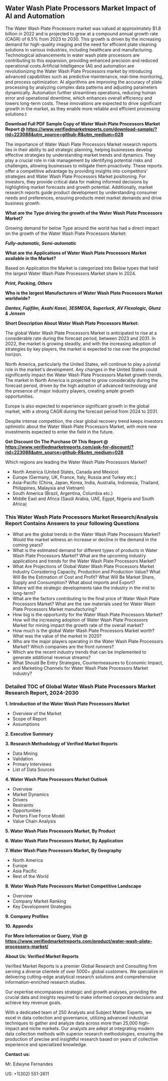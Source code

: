 <h2>Water Wash Plate Processors Market Impact of AI and Automation</h2>The Water Wash Plate Processors market was valued at approximately $1.8 billion in 2022 and is projected to grow at a compound annual growth rate (CAGR) of 6.5% from 2023 to 2030. This growth is driven by the increasing demand for high-quality imaging and the need for efficient plate cleaning solutions in various industries, including healthcare and manufacturing. Technological advancements in water wash plate processors are contributing to this expansion, providing enhanced precision and reduced operational costs.Artificial Intelligence (AI) and automation are revolutionizing the Water Wash Plate Processors market by introducing advanced capabilities such as predictive maintenance, real-time monitoring, and process optimization. AI algorithms are improving the accuracy of plate processing by analyzing complex data patterns and adjusting parameters dynamically. Automation further streamlines operations, reducing human error and operational downtime, which enhances overall efficiency and lowers long-term costs. These innovations are expected to drive significant growth in the market, as they enable more reliable and efficient processing solutions.t</p><p id="" class=""><strong>Download Full PDF Sample Copy of Water Wash Plate Processors Market Report @ <a href="https://www.verifiedmarketreports.com/download-sample/?rid=223088&utm_source=github-R&utm_medium=028" target="_blank">https://www.verifiedmarketreports.com/download-sample/?rid=223088&utm_source=github-R&utm_medium=028</a></strong></p><p>The importance of&nbsp;Water Wash Plate Processors Market research reports lies in their ability to aid strategic planning, helping businesses develop effective strategies by understanding market trends and dynamics. They play a crucial role in risk management by identifying potential risks and challenges, allowing businesses to mitigate them proactively. These reports offer a competitive advantage by providing insights into competitors' strategies and Water Wash Plate Processors Market positioning. For investors, they provide critical data for making informed decisions by highlighting market forecasts and growth potential. Additionally, market research reports guide product development by understanding consumer needs and preferences, ensuring products meet market demands and drive business growth.</p><p><strong>What are the&nbsp;Type driving the growth of the Water Wash Plate Processors Market?</strong></p><p id="" class="">Growing demand for below Type around the world has had a direct impact on the growth of the Water Wash Plate Processors Market:</p><em><strong>Fully-automatic, Semi-automatic</strong></em></p><strong>What are the&nbsp;Applications&nbsp;of Water Wash Plate Processors Market available in the Market?</strong></p><p id="" class="">Based on Application the Market is categorized into Below types that held the largest Water Wash Plate Processors Market share In 2024.</p><em><strong>Print, Packing, Others</strong></em></p><strong>Who is the largest Manufacturers of Water Wash Plate Processors Market worldwide?</strong></p><p><em><strong>Dantex, Fujifilm, Asahi Kasei, 3ESMEGA, Superluck, AV Flexologic, Glunz & Jensen</strong></em></p><p id="" class=""><strong>Short Description About Water Wash Plate Processors Market:</strong></p><p>The global Water Wash Plate Processors Market is anticipated to rise at a considerable rate during the forecast period, between 2023 and 2031. In 2022, the market is growing steadily, and with the increasing adoption of strategies by key players, the market is expected to rise over the projected horizon.</p><p>North America, particularly the United States, will continue to play a pivotal role in the market's development. Any changes in the United States could significantly impact the Water Wash Plate Processors Market growth trends. The market in North America is projected to grow considerably during the forecast period, driven by the high adoption of advanced technology and the presence of major industry players, creating ample growth opportunities.</p><p>Europe is also expected to experience significant growth in the global market, with a strong CAGR during the forecast period from 2024 to 2031.</p><p>Despite intense competition, the clear global recovery trend keeps investors optimistic about the Water Wash Plate Processors Market, with more new investments expected to enter the field in the future.</p><p id="" class=""><strong>Get Discount On The Purchase Of This Report @ <a href="https://www.verifiedmarketreports.com/ask-for-discount/?rid=223088&utm_source=github-R&utm_medium=028" target="_blank">https://www.verifiedmarketreports.com/ask-for-discount/?rid=223088&utm_source=github-R&utm_medium=028</a></strong></p>Which regions are leading the Water Wash Plate Processors Market?</p><ul><li>North America (United States, Canada and Mexico)</li><li>Europe (Germany, UK, France, Italy, Russia and Turkey etc.)</li><li>Asia-Pacific (China, Japan, Korea, India, Australia, Indonesia, Thailand, Philippines, Malaysia and Vietnam)</li><li>South America (Brazil, Argentina, Columbia etc.)</li><li>Middle East and Africa (Saudi Arabia, UAE, Egypt, Nigeria and South Africa)</li></ul><h3 id="" class="">This Water Wash Plate Processors Market Research/Analysis Report Contains Answers to your following Questions</h3><ul><li>What are the global trends in the Water Wash Plate Processors Market? Would the market witness an increase or decline in the demand in the coming years?</li><li>What is the estimated demand for different types of products in Water Wash Plate Processors Market? What are the upcoming industry applications and trends for the Water Wash Plate Processors Market?</li><li>What Are Projections of Global Water Wash Plate Processors Market Industry Considering Capacity, Production and Production Value? What Will Be the Estimation of Cost and Profit? What Will Be Market Share, Supply and Consumption? What about imports and Export?</li><li>Where will the strategic developments take the industry in the mid to long-term?</li><li>What are the factors contributing to the final price of Water Wash Plate Processors Market? What are the raw materials used for Water Wash Plate Processors Market manufacturing?</li><li>How big is the opportunity for the Water Wash Plate Processors Market? How will the increasing adoption of Water Wash Plate Processors Market for mining impact the growth rate of the overall market?</li><li>How much is the global Water Wash Plate Processors Market worth? What was the value of the market In 2020?</li><li>Who are the major players operating in the Water Wash Plate Processors Market? Which companies are the front runners?</li><li>Which are the recent industry trends that can be implemented to generate additional revenue streams?</li><li>What Should Be Entry Strategies, Countermeasures to Economic Impact, and Marketing Channels for Water Wash Plate Processors Market Industry?</li></ul><h3 id="" class="">Detailed TOC of Global Water Wash Plate Processors Market Research Report, 2024-2030</h3><p id="" class=""><strong>1. Introduction of the Water Wash Plate Processors Market</strong></p><ul><li>Overview of the Market</li><li>Scope of Report</li><li>Assumptions</li></ul><p id="" class=""><strong>2. Executive Summary</strong></p><p id="" class=""><strong>3. Research Methodology of Verified Market Reports</strong></p><ul><li>Data Mining</li><li>Validation</li><li>Primary Interviews</li><li>List of Data Sources</li></ul><p id="" class=""><strong>4. Water Wash Plate Processors Market Outlook</strong></p><ul><li>Overview</li><li>Market Dynamics</li><li>Drivers</li><li>Restraints</li><li>Opportunities</li><li>Porters Five Force Model</li><li>Value Chain Analysis</li></ul><p id="" class=""><strong>5. Water Wash Plate Processors Market, By Product</strong></p><p id="" class=""><strong>6. Water Wash Plate Processors Market, By Application</strong></p><p id="" class=""><strong>7. Water Wash Plate Processors Market, By Geography</strong></p><ul><li>North America</li><li>Europe</li><li>Asia Pacific</li><li>Rest of the World</li></ul><p id="" class=""><strong>8. Water Wash Plate Processors Market Competitive Landscape</strong></p><ul><li>Overview</li><li>Company Market Ranking</li><li>Key Development Strategies</li></ul><p id="" class=""><strong>9. Company Profiles</strong></p><p id="" class=""><strong>10. Appendix</strong></p><p id="" class=""><strong>For More Information or Query, Visit @ <a href="https://www.verifiedmarketreports.com/product/water-wash-plate-processors-market/" target="_blank">https://www.verifiedmarketreports.com/product/water-wash-plate-processors-market/</a></strong></p><p id="" class=""><strong>About Us: Verified Market Reports</strong></p><p id="" class="">Verified Market Reports is a premier Global Research and Consulting firm serving a diverse clientele of over 5000+ global customers. We specialize in delivering cutting-edge analytical research solutions and comprehensive information-enriched research studies.</p><p id="" class="">Our expertise encompasses strategic and growth analyses, providing the crucial data and insights required to make informed corporate decisions and achieve key revenue goals.</p><p id="" class="">With a dedicated team of 250 Analysts and Subject Matter Experts, we excel in data collection and governance, utilizing advanced industrial techniques to gather and analyze data across more than 25,000 high-impact and niche markets. Our analysts are adept at integrating modern data collection methods with superior research methodologies, ensuring the production of precise and insightful research based on years of collective experience and specialized knowledge.</p><p id="" class=""><strong>Contact us:</strong></p><p id="" class="">Mr. Edwyne Fernandes</p><p id="" class="">US: +1(302) 551-2611</p>